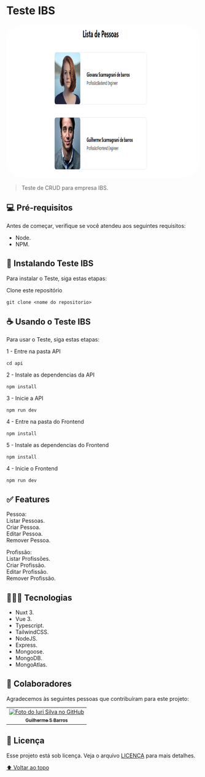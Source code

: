 # Teste IBS

<!---Esses são exemplos. Veja https://shields.io para outras pessoas ou para personalizar este conjunto de escudos. Você pode querer incluir dependências, status do projeto e informações de licença aqui--->
<p align="center">
  <img style="border-radius:10%" width="100%" height="400" src="capa.png" alt="exemplo imagem">
</p>

> Teste de CRUD para empresa IBS.

## 💻 Pré-requisitos

Antes de começar, verifique se você atendeu aos seguintes requisitos:
<!---Estes são apenas requisitos de exemplo. Adicionar, duplicar ou remover conforme necessário--->
* Node.
* NPM.

## 🚀 Instalando Teste IBS

Para instalar o Teste, siga estas etapas:


Clone este repositório
```
git clone <nome do repositorio>
```

## ☕ Usando o Teste IBS

Para usar o Teste, siga estas etapas:

1 - Entre na pasta API
```
cd api
```

2 - Instale as dependencias da API
```
npm install
```

3 - Inicie a API 

```
npm run dev
```


4 - Entre na pasta do Frontend
```
npm install
```


5 - Instale as dependencias do Frontend
```
npm install
```

4 - Inicie o Frontend 

```
npm run dev
```

## ✅ Features

Pessoa:  
Listar Pessoas.  
Criar Pessoa.  
Editar Pessoa.  
Remover Pessoa.  

Profissão:  
Listar Profissões.  
Criar Profissão.  
Editar Profissão.  
Remover Profissão.  

## 🧑🏻‍💻 Tecnologias   
* Nuxt 3. 
* Vue 3.
* Typescript. 
* TailwindCSS.
* NodeJS.  
* Express.  
* Mongoose.  
* MongoDB. 
* MongoAtlas. 

## 🤝 Colaboradores

Agradecemos às seguintes pessoas que contribuíram para este projeto:

<table>
  <tr>
    <td align="center">
      <a href="#">
        <img src="https://avatars.githubusercontent.com/u/66280834?v=4" width="100px;" alt="Foto do Iuri Silva no GitHub"/><br>
        <sub>
          <b>Guilherme S Barros</b>
        </sub>
      </a>
    </td>
  </tr>
</table>

## 📝 Licença

Esse projeto está sob licença. Veja o arquivo [LICENÇA](LICENSE.md) para mais detalhes.

[⬆ Voltar ao topo](#TesteIBS)<br>
